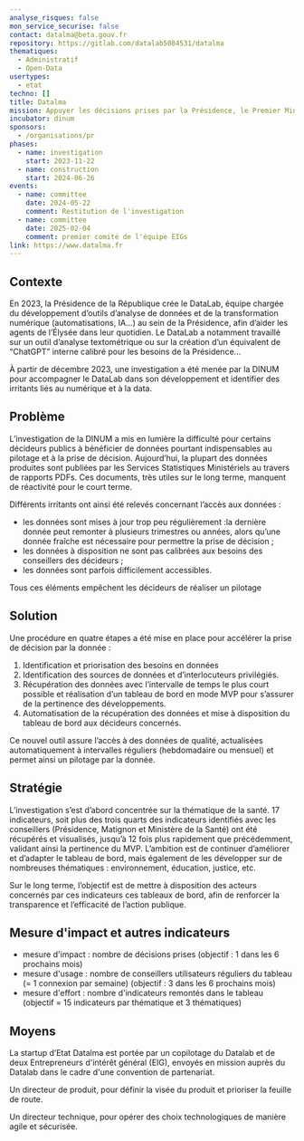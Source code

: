 ```yaml
---
analyse_risques: false
mon_service_securise: false
contact: datalma@beta.gouv.fr
repository: https://gitlab.com/datalab5084531/datalma
thematiques:
  - Administratif
  - Open-Data
usertypes:
  - etat
techno: []
title: Datalma
mission: Appuyer les décisions prises par la Présidence, le Premier Ministre et les ministères sur des données pertinentes & récentes.
incubator: dinum
sponsors:
  - /organisations/pr
phases:
  - name: investigation
    start: 2023-11-22
  - name: construction
    start: 2024-06-26
events:
  - name: committee
    date: 2024-05-22
    comment: Restitution de l'investigation
  - name: committee
    date: 2025-02-04
    comment: premier comité de l'équipe EIGs
link: https://www.datalma.fr
---
```

## Contexte
En 2023, la Présidence de la République crée le DataLab, équipe chargée du développement d’outils d’analyse de données et de la transformation numérique (automatisations, IA…) au sein de la Présidence, afin d’aider les agents de l’Élysée dans leur quotidien. Le DataLab a notamment travaillé sur un outil d’analyse textométrique ou sur la création d’un équivalent de “ChatGPT” interne calibré pour les besoins de la Présidence…

À partir de décembre 2023, une investigation a été menée par la DINUM pour accompagner le DataLab dans son développement et identifier des irritants liés au numérique et à la data.

## Problème
L’investigation de la DINUM a mis en lumière la difficulté pour certains décideurs publics à bénéficier de données pourtant indispensables au pilotage et à la prise de décision. Aujourd’hui, la plupart des données produites sont publiées par les Services Statistiques Ministériels au travers de rapports PDFs. Ces documents, très utiles sur le long terme, manquent de réactivité pour le court terme. 

Différents irritants ont ainsi été relevés concernant l’accès aux données :
- les données sont mises à jour trop peu régulièrement :la dernière donnée peut remonter à plusieurs trimestres ou années, alors qu’une donnée fraîche est nécessaire pour permettre la prise de décision ;
- les données à disposition ne sont pas calibrées aux besoins des conseillers des décideurs ;
- les données sont parfois difficilement accessibles.

Tous ces éléments empêchent les décideurs de réaliser un pilotage 


## Solution
Une procédure en quatre étapes a été mise en place pour accélérer la prise de décision par la donnée :
1. Identification et priorisation des besoins en données
2. Identification des sources de données et d’interlocuteurs privilégiés.
3. Récupération des données avec l’intervalle de temps le plus court possible et réalisation d’un tableau de bord en mode MVP pour s’assurer de la pertinence des développements.
4. Automatisation de la récupération des données et mise à disposition du tableau de bord aux décideurs concernés.


Ce nouvel outil assure l’accès à des données de qualité, actualisées automatiquement à intervalles réguliers (hebdomadaire ou mensuel) et permet ainsi un pilotage  par la donnée.


## Stratégie
L’investigation s’est d’abord concentrée sur la thématique de la santé. 17 indicateurs, soit plus des trois quarts des indicateurs identifiés avec les conseillers (Présidence, Matignon et Ministère de la Santé) ont été récupérés et visualisés, jusqu’à 12 fois plus rapidement que précédemment, validant ainsi la pertinence du MVP. L’ambition est de continuer d’améliorer et d’adapter le tableau de bord, mais également de les développer sur de nombreuses thématiques : environnement, éducation, justice, etc.

Sur le long terme, l’objectif est de mettre à disposition des acteurs concernés par ces indicateurs ces tableaux de bord, afin de renforcer la transparence et l’efficacité de l’action publique. 


## Mesure d'impact et autres indicateurs
- mesure d'impact : nombre de décisions prises (objectif : 1 dans les 6 prochains mois)
- mesure d'usage : nombre de conseillers utilisateurs réguliers du tableau (= 1 connexion par semaine) (objectif : 3 dans les 6 prochains mois)
- mesure d'effort : nombre d'indicateurs remontés dans le tableau (objectif = 15 indicateurs par thématique et 3 thématiques)

## Moyens

La startup d’Etat Datalma est portée par un copilotage du Datalab et de deux Entrepreneurs d'intérêt général (EIG), envoyés en mission auprès du Datalab dans le cadre d'une convention de partenariat.

Un directeur de produit, pour définir la visée du produit et prioriser la feuille de route.

Un directeur technique, pour opérer des choix technologiques de manière agile et sécurisée.
